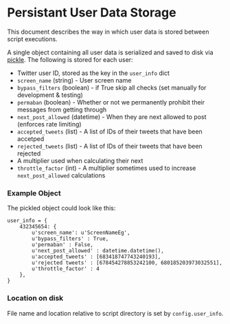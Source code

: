# Persistant User Data Storage

This document describes the way in which user data is stored between script executions.

A single object containing all user data is serialized and saved to disk via [pickle](https://docs.python.org/3/library/pickle.html).  The following is stored for each user:

 - Twitter user ID, stored as the key in the `user_info` dict
 - `screen_name` (string) - User screen name
 - `bypass_filters` (boolean) - if True skip all checks (set manually for development & testing)
 - `permaban` (boolean) - Whether or not we permanently prohibit their messages from getting through
 - `next_post_allowed` (datetime) - When they are next allowed to post (enforces rate limiting)
 - `accepted_tweets` (list) - A list of IDs of their tweets that have been accetped
 - `rejected_tweets` (list) - A list of IDs of their tweets that have been rejected
 - A multiplier used when calculating their next
 - `throttle_factor` (int) - A multiplier sometimes used to increase `next_post_allowed` calculations

### Example Object

The pickled object could look like this:

    user_info = {
        432345654: {
            u'screen_name': u'ScreenNameEg',
            u'bypass_filters' : True,
            u'permaban' : False,
            u'next_post_allowed' : datetime.datetime(),
            u'accepted_tweets' : [683418747743240193],
            u'rejected tweets' : [678454278853242100, 680185203973032551],
            u'throttle_factor' : 4
        },
    }
    
  ### Location on disk
  File name and location relative to script directory is set by `config.user_info`.